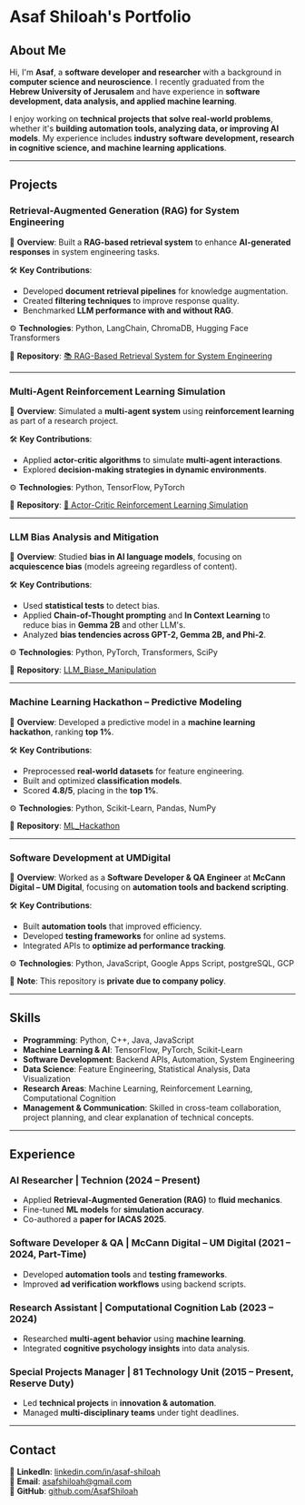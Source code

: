# Asaf Shiloah's Portfolio

## About Me  

Hi, I'm **Asaf**, a **software developer and researcher** with a background in **computer science and neuroscience**. I recently graduated from the **Hebrew University of Jerusalem** and have experience in **software development, data analysis, and applied machine learning**.  

I enjoy working on **technical projects that solve real-world problems**, whether it's **building automation tools, analyzing data, or improving AI models**. My experience includes **industry software development, research in cognitive science, and machine learning applications**.  

---

## Projects  


### **Retrieval-Augmented Generation (RAG) for System Engineering**  
📌 **Overview**: Built a **RAG-based retrieval system** to enhance **AI-generated responses** in system engineering tasks.  

🛠 **Key Contributions**:  
- Developed **document retrieval pipelines** for knowledge augmentation.  
- Created **filtering techniques** to improve response quality.  
- Benchmarked **LLM performance with and without RAG**.  

⚙ **Technologies**: Python, LangChain, ChromaDB, Hugging Face Transformers  

📌 **Repository**: [📚 RAG-Based Retrieval System for System Engineering](https://github.com/AsafShiloah/RAG_Research_Technion)  

---

### **Multi-Agent Reinforcement Learning Simulation**  
📌 **Overview**: Simulated a **multi-agent system** using **reinforcement learning** as part of a research project.  

🛠 **Key Contributions**:  
- Applied **actor-critic algorithms** to simulate **multi-agent interactions**.  
- Explored **decision-making strategies in dynamic environments**.  

⚙ **Technologies**: Python, TensorFlow, PyTorch  

📌 **Repository**: [🤖 Actor-Critic Reinforcement Learning Simulation](https://github.com/AsafShiloah/Actor_Critic_RL)  

---

### **LLM Bias Analysis and Mitigation**  
📌 **Overview**: Studied **bias in AI language models**, focusing on **acquiescence bias** (models agreeing regardless of content).  

🛠 **Key Contributions**:  
- Used **statistical tests** to detect bias.  
- Applied **Chain-of-Thought prompting** and **In Context Learning** to reduce bias in **Gemma 2B** and other LLM's.  
- Analyzed **bias tendencies across GPT-2, Gemma 2B, and Phi-2**.  

⚙ **Technologies**: Python, PyTorch, Transformers, SciPy  

📌 **Repository**: [LLM_Biase_Manipulation](https://github.com/AsafShiloah/LLM_Biase_Manipulation)  


---


### **Machine Learning Hackathon – Predictive Modeling**  
📌 **Overview**: Developed a predictive model in a **machine learning hackathon**, ranking **top 1%**.  

🛠 **Key Contributions**:  
- Preprocessed **real-world datasets** for feature engineering.  
- Built and optimized **classification models**.  
- Scored **4.8/5**, placing in the **top 1%**.  

⚙ **Technologies**: Python, Scikit-Learn, Pandas, NumPy  

📌 **Repository**: [ML_Hackathon](https://github.com/AsafShiloah/ML_Hackathon)  

---

### **Software Development at UMDigital**  
📌 **Overview**: Worked as a **Software Developer & QA Engineer** at **McCann Digital – UM Digital**, focusing on **automation tools and backend scripting**.  

🛠 **Key Contributions**:  
- Built **automation tools** that improved efficiency.  
- Developed **testing frameworks** for online ad systems.  
- Integrated APIs to **optimize ad performance tracking**.  

⚙ **Technologies**: Python, JavaScript, Google Apps Script, postgreSQL, GCP  

📌 **Note**: This repository is **private due to company policy**. 


---

## Skills  

- **Programming**: Python, C++, Java, JavaScript  
- **Machine Learning & AI**: TensorFlow, PyTorch, Scikit-Learn  
- **Software Development**: Backend APIs, Automation, System Engineering  
- **Data Science**: Feature Engineering, Statistical Analysis, Data Visualization  
- **Research Areas**: Machine Learning, Reinforcement Learning, Computational Cognition
- **Management & Communication**: Skilled in cross-team collaboration, project planning, and clear explanation of technical concepts.


---

## Experience  

### **AI Researcher | Technion (2024 – Present)**  
- Applied **Retrieval-Augmented Generation (RAG)** to **fluid mechanics**.  
- Fine-tuned **ML models** for **simulation accuracy**.  
- Co-authored a **paper for IACAS 2025**.  

### **Software Developer & QA | McCann Digital – UM Digital (2021 – 2024, Part-Time)**  
- Developed **automation tools** and **testing frameworks**.  
- Improved **ad verification workflows** using backend scripts.  

### **Research Assistant | Computational Cognition Lab (2023 – 2024)**  
- Researched **multi-agent behavior** using **machine learning**.  
- Integrated **cognitive psychology insights** into data analysis.  

### **Special Projects Manager | 81 Technology Unit (2015 – Present, Reserve Duty)**  
- Led **technical projects** in **innovation & automation**.  
- Managed **multi-disciplinary teams** under tight deadlines.  

---

## Contact  

📌 **LinkedIn**: [linkedin.com/in/asaf-shiloah](https://www.linkedin.com/in/asaf-shiloah)  
📌 **Email**: [asafshiloah@gmail.com](mailto:asafshiloah@gmail.com)  
📌 **GitHub**: [github.com/AsafShiloah](https://github.com/AsafShiloah)  
